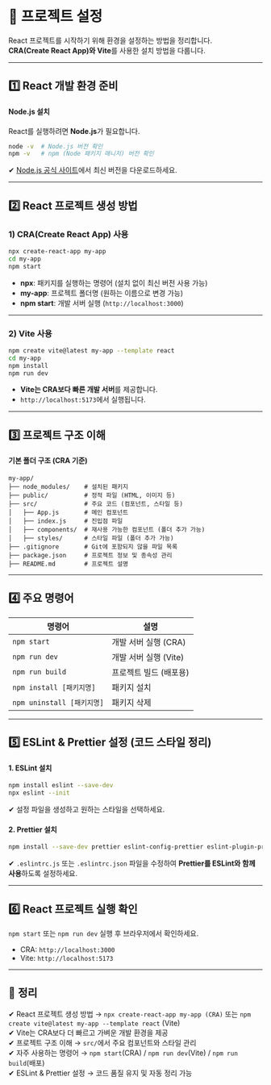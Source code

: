# 📌 프로젝트 설정

React 프로젝트를 시작하기 위해 환경을 설정하는 방법을 정리합니다.  
**CRA(Create React App)와 Vite**를 사용한 설치 방법을 다룹니다.

---

## 1️⃣ React 개발 환경 준비

#### Node.js 설치
React를 실행하려면 **Node.js**가 필요합니다.  

```sh
node -v  # Node.js 버전 확인
npm -v   # npm (Node 패키지 매니저) 버전 확인
```

✔ [Node.js 공식 사이트](https://nodejs.org/)에서 최신 버전을 다운로드하세요.

---

## 2️⃣ React 프로젝트 생성 방법

### 1) CRA(Create React App) 사용
```sh
npx create-react-app my-app
cd my-app
npm start
```
- **npx**: 패키지를 실행하는 명령어 (설치 없이 최신 버전 사용 가능)
- **my-app**: 프로젝트 폴더명 (원하는 이름으로 변경 가능)
- **npm start**: 개발 서버 실행 (`http://localhost:3000`)

---

### 2) Vite 사용
```sh
npm create vite@latest my-app --template react
cd my-app
npm install
npm run dev
```
- **Vite는 CRA보다 빠른 개발 서버**를 제공합니다.
- `http://localhost:5173`에서 실행됩니다.

---

## 3️⃣ 프로젝트 구조 이해

#### 기본 폴더 구조 (CRA 기준)
```
my-app/
├── node_modules/    # 설치된 패키지
├── public/          # 정적 파일 (HTML, 이미지 등)
├── src/             # 주요 코드 (컴포넌트, 스타일 등)
│   ├── App.js       # 메인 컴포넌트
│   ├── index.js     # 진입점 파일
│   ├── components/  # 재사용 가능한 컴포넌트 (폴더 추가 가능)
│   ├── styles/      # 스타일 파일 (폴더 추가 가능)
├── .gitignore       # Git에 포함되지 않을 파일 목록
├── package.json     # 프로젝트 정보 및 종속성 관리
├── README.md        # 프로젝트 설명
```

---

## 4️⃣ 주요 명령어

| 명령어 | 설명 |
|--------|------|
| `npm start` | 개발 서버 실행 (CRA) |
| `npm run dev` | 개발 서버 실행 (Vite) |
| `npm run build` | 프로젝트 빌드 (배포용) |
| `npm install [패키지명]` | 패키지 설치 |
| `npm uninstall [패키지명]` | 패키지 삭제 |

---

## 5️⃣ ESLint & Prettier 설정 (코드 스타일 정리)

#### 1. ESLint 설치
```sh
npm install eslint --save-dev
npx eslint --init
```
✔ 설정 파일을 생성하고 원하는 스타일을 선택하세요.

#### 2. Prettier 설치
```sh
npm install --save-dev prettier eslint-config-prettier eslint-plugin-prettier
```
✔ `.eslintrc.js` 또는 `.eslintrc.json` 파일을 수정하여 **Prettier를 ESLint와 함께 사용**하도록 설정하세요.

---

## 6️⃣ React 프로젝트 실행 확인
`npm start` 또는 `npm run dev` 실행 후 브라우저에서 확인하세요.
- CRA: `http://localhost:3000`
- Vite: `http://localhost:5173`

---

## 🎯 정리
✔ React 프로젝트 생성 방법 → `npx create-react-app my-app (CRA)` 또는 `npm create vite@latest my-app --template react` (Vite)  
✔ Vite는 CRA보다 더 빠르고 가벼운 개발 환경을 제공  
✔ 프로젝트 구조 이해 → `src/`에서 주요 컴포넌트와 스타일 관리  
✔ 자주 사용하는 명령어 → `npm start`(CRA) / `npm run dev`(Vite) / `npm run build`(배포)  
✔ ESLint & Prettier 설정 → 코드 품질 유지 및 자동 정리 가능  
